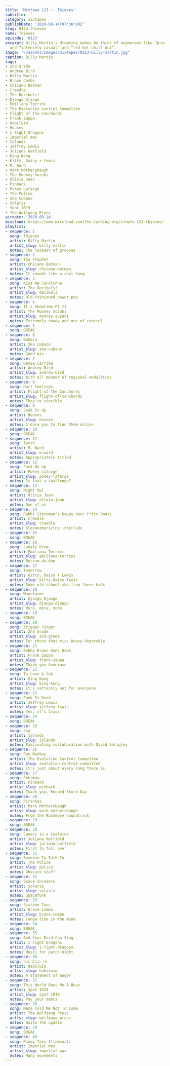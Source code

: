 ```yaml
---
title: 'Mixtape 123 :: Thieves'
subtitle: ''
category: mixtapes
publishDate: '2020-08-14T07:30:00Z'
slug: 0123-thieves
name: Thieves
episode: '0123'
excerpt: Billy Martin’s drumming makes me think of oxymorons like “precisely sloppy”
  and “intensely casual” and “red hot chill out”.
image: "~/assets/images/mixtapes/0123-billy-martin.jpg"
caption: Billy Martin
tags:
- 2nd Grade
- Andrew Bird
- Billy Martin
- Brave Combo
- Chicano Batman
- Creedle
- The Decibels!
- Django Django
- Emiliana Torrini
- The Evolution Control Committee
- Flight of the Conchords
- Frank Zappa
- Habiluim
- Houses
- I Fight Dragons
- Imperial Wax
- Islands
- Jeffrey Lewis
- Juliana Hatfield
- King Kong
- Kitty, Daisy + Lewis
- M. Ward
- Mark Mothersbaugh
- The Mooney Suzuki
- Olivia Jean
- Pinback
- Pokey Lafarge
- The Police
- Ska Cubano
- Solaris
- Spot 1019
- The Wolfgang Press
airdate: '2020-08-14'
mixcloud: https://www.mixcloud.com/the-lacking-org/xfnwfe-123-thieves/
playlist:
- sequence: 1
  song: Thieves
  artist: Billy Martin
  artist_slug: billy-martin
  notes: The loosest of grooves
- sequence: 2
  song: The Prophet
  artist: Chicano Batman
  artist_slug: chicano-batman
  notes: It sounds like a cool hang
- sequence: 3
  song: Kiss Me Carolynne
  artist: The Decibels!
  artist_slug: decibels
  notes: Old-fashioned power pop
- sequence: 4
  song: It's Showtime Pt II
  artist: The Mooney Suzuki
  artist_slug: mooney-suzuki
  notes: Extremely rowdy and out of control
- sequence: 5
  song: BREAK
- sequence: 6
  song: Babalu
  artist: Ska Cubano
  artist_slug: ska-cubano
  notes: Good mix
- sequence: 7
  song: Danse Carribe
  artist: Andrew Bird
  artist_slug: andrew-bird
  notes: With all manner of regional modalities
- sequence: 8
  song: Hurt Feelings
  artist: Flight of the Conchords
  artist_slug: flight-of-conchords
  notes: They’re vincible.
- sequence: 9
  song: Soak It Up
  artist: Houses
  artist_slug: houses
  notes: I dare you to find them online
- sequence: 10
  song: BREAK
- sequence: 11
  song: Torch
  artist: M. Ward
  artist_slug: m-ward
  notes: Appropriately titled
- sequence: 12
  song: Fuck Me Up
  artist: Pokey Lafarge
  artist_slug: pokey-lafarge
  notes: Is that a challenge?
- sequence: 13
  song: Night Owl
  artist: Olivia Jean
  artist_slug: olivia-jean
  notes: One of us
- sequence: 14
  song: Rabbi Steinman's Happy Hour Frito Boats
  artist: Creedle
  artist_slug: creedle
  notes: Klezmezmerizing interlude
- sequence: 15
  song: BREAK
- sequence: 16
  song: Jungle Drum
  artist: Emiliana Torrini
  artist_slug: emiliana-torrini
  notes: Burrum-du-dum
- sequence: 17
  song: Tomorrow
  artist: Kitty, Daisy + Lewis
  artist_slug: kitty-daisy-lewis
  notes: Some old school ska from these kids
- sequence: 18
  song: Waveforms
  artist: Django Django
  artist_slug: django-django
  notes: More, more, more
- sequence: 19
  song: BREAK
- sequence: 20
  song: Trigger Finger
  artist: 2nd Grade
  artist_slug: 2nd-grade
  notes: For those that miss Heavy Vegetable
- sequence: 21
  song: Bobby Brown Goes Down
  artist: Frank Zappa
  artist_slug: frank-zappa
  notes: Thank you Generoso
- sequence: 22
  song: To Love A Yak
  artist: King Kong
  artist_slug: king-kong
  notes: It's certainly not for everyone
- sequence: 23
  song: Punk Is Dead
  artist: Jeffrey Lewis
  artist_slug: jeffrey-lewis
  notes: Yes, it’s Crass
- sequence: 24
  song: BREAK
- sequence: 25
  song: Joy
  artist: Islands
  artist_slug: islands
  notes: Fascinating collaboration with David Shrigley
- sequence: 26
  song: Pwn Monkey
  artist: The Evolution Control Committee
  artist_slug: evolution-control-committee
  notes: It’s just about every song there is.
- sequence: 27
  song: Sherman
  artist: Pinback
  artist_slug: pinback
  notes: Thank you, Record Store Day
- sequence: 28
  song: Piranhas
  artist: Mark Mothersbaugh
  artist_slug: mark-mothersbaugh
  notes: From the Rushmore soundtrack
- sequence: 29
  song: BREAK
- sequence: 30
  song: Canary in a Coalmine
  artist: Juliana Hatfield
  artist_slug: juliana-hatfield
  notes: First to fall over
- sequence: 31
  song: Someone To Talk To
  artist: The Police
  artist_slug: police
  notes: Obscure stuff
- sequence: 32
  song: Space Invaders
  artist: Solaris
  artist_slug: solaris
  notes: Spacefunk
- sequence: 33
  song: Sixteen Tons
  artist: Brave Combo
  artist_slug: brave-combo
  notes: Conga line in the mine
- sequence: 34
  song: BREAK
- sequence: 35
  song: And Your Bird Can Sing
  artist: I Fight Dragons
  artist_slug: i-fight-dragons
  notes: Music for patch night
- sequence: 36
  song: אין בגטים בגטו
  artist: Habiluim
  artist_slug: habiluim
  notes: A statement of anger
- sequence: 37
  song: This World Owes Me A Buzz
  artist: Spot 1019
  artist_slug: spot-1019
  notes: Pay your debts
- sequence: 38
  song: Mama Told Me Not To Come
  artist: The Wolfgang Press
  artist_slug: wolfgang-press
  notes: Quite the update
- sequence: 39
  song: BREAK
- sequence: 40
  song: Rammy Taxi Illuminati
  artist: Imperial Wax
  artist_slug: imperial-wax
  notes: Many movements
---
```


